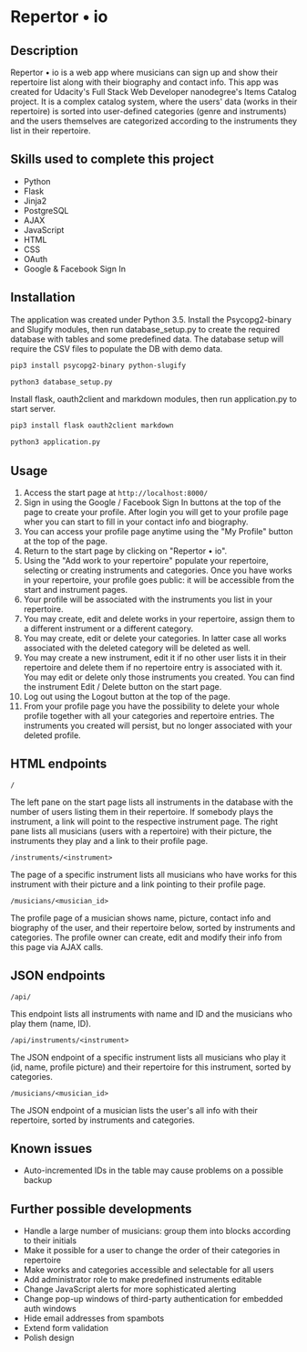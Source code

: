 # Repertor &bull; io

## Description

Repertor &bull; io is a web app where musicians can sign up and show their repertoire list along with their biography and contact info.
This app was created for Udacity's Full Stack Web Developer nanodegree's Items Catalog project.
It is a complex catalog system, where the users' data (works in their repertoire) is sorted into user-defined categories (genre and instruments) and the users themselves are categorized according to the instruments they list in their repertoire.

## Skills used to complete this project

- Python
- Flask
- Jinja2
- PostgreSQL
- AJAX
- JavaScript
- HTML
- CSS
- OAuth
- Google & Facebook Sign In

## Installation

The application  was created under Python 3.5. 
Install the Psycopg2-binary and Slugify modules, then run database_setup.py to create the required database with tables and some predefined data. The database setup will require the CSV files to populate the DB with demo data.

```bash
pip3 install psycopg2-binary python-slugify

python3 database_setup.py
```
Install flask, oauth2client and markdown modules, then run application.py to start server.

```bash
pip3 install flask oauth2client markdown

python3 application.py
```
## Usage

1. Access the start page at `http://localhost:8000/` 
2. Sign in using the Google / Facebook Sign In buttons at the top of the page to create your profile. After login you will get to your profile page wher you can start to fill in your contact info and biography.
3. You can access your profile page anytime using the "My Profile" button at the top of the page.
4. Return to the start page by clicking on "Repertor &bull; io".
5. Using the "Add work to your repertoire" populate your repertoire, selecting or creating instruments and categories. Once you have works in your repertoire, your profile goes public: it will be accessible from the start and instrument pages.
6. Your profile will be associated with the instruments you list in your repertoire.
7. You may create, edit and delete works in your repertoire, assign them to a different instrument or a different category.
8. You may create, edit or delete your categories. In latter case all works associated with the deleted category will be deleted as well.
9. You may create a new instrument, edit it if no other user lists it in their repertoire and delete them if no repertoire entry is associated with it. You may edit or delete only those instruments you created. You can find the instrument Edit / Delete button on the start page.
10. Log out using the Logout button at the top of the page.
11. From your profile page you have the possibility to delete your whole profile together with all your categories and repertoire entries. The instruments you created will persist, but no longer associated with your deleted profile.

## HTML endpoints

`/`

The left pane on the start page lists all instruments in the database with the number of users listing them in their repertoire. If somebody plays the instrument, a link will point to the respective instrument page.
The right pane lists all musicians (users with a repertoire) with their picture, the instruments they play and a link to their profile page. 

`/instruments/<instrument>`

The page of a specific instrument lists all musicians who have works for this instrument with their picture and a link pointing to their profile page.

`/musicians/<musician_id>`

The profile page of a musician shows name, picture, contact info and biography of the user, and their repertoire below, sorted by instruments and categories. The profile owner can create, edit and modify their info from this page via AJAX calls.

## JSON endpoints

`/api/`

This endpoint lists all instruments with name and ID and the musicians who play them (name, ID).

`/api/instruments/<instrument>`

The JSON endpoint of a specific instrument lists all musicians who play it (id, name, profile picture) and their repertoire for this instrument, sorted by categories.

`/musicians/<musician_id>`

The JSON endpoint of a musician lists the user's all info with their repertoire, sorted by instruments and categories.

## Known issues

- Auto-incremented IDs in the table may cause problems on a possible backup

## Further possible developments

- Handle a large number of musicians: group them into blocks according to their initials
- Make it possible for a user to change the order of their categories in repertoire
- Make works and categories accessible and selectable for all users
- Add administrator role to make predefined instruments editable
- Change JavaScript alerts for more sophisticated alerting
- Change pop-up windows of third-party authentication for embedded auth windows
- Hide email addresses from spambots
- Extend form validation
- Polish design